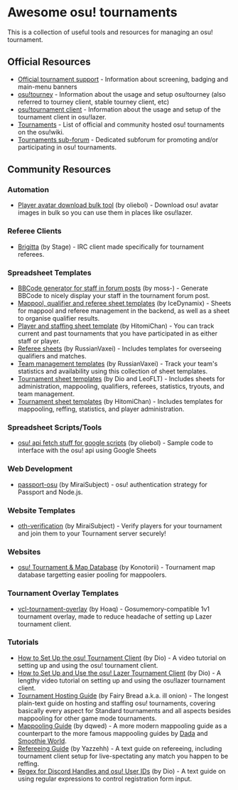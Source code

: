 # Awesome osu! tournaments

This is a collection of useful tools and resources for managing an osu! tournament.

## Official Resources

- [Official tournament support](https://osu.ppy.sh/wiki/en/Tournaments/Official_support) - Information about screening, badging and main-menu banners
- [osu!tourney](https://osu.ppy.sh/wiki/en/osu%21_tournament_client/osu%21tourney) - Information about the usage and setup osu!tourney (also referred to tourney client, stable tourney client, etc)
- [osu!tournament client](https://osu.ppy.sh/wiki/en/osu%21_tournament_client) - Information about the usage and setup of the tournament client in osu!lazer.
- [Tournaments](https://osu.ppy.sh/wiki/en/Tournaments) - List of official and community hosted osu! tournaments on the osu!wiki.
- [Tournaments sub-forum](https://osu.ppy.sh/community/forums/55) - Dedicated subforum for promoting and/or participating in osu! tournaments.

## Community Resources

### Automation

- [Player avatar download bulk tool](https://git.omkserver.nl/omkelderman/player-avatar-download-bulk-tool) (by oliebol) - Download osu! avatar images in bulk so you can use them in places like osu!lazer.

### Referee Clients
- [Brigitta](https://github.com/hburn7/Brigitta) (by Stage) - IRC client made specifically for tournament referees.

### Spreadsheet Templates

- [BBCode generator for staff in forum posts](https://docs.google.com/spreadsheets/d/1yzsZFUrztemymny0E8RSIsYAnBz2nM2DojC-Gz-kWE8/) (by moss-) - Generate BBCode to nicely display your staff in the tournament forum post.
- [Mappool, qualifier and referee sheet templates](https://drive.google.com/drive/folders/1sIGjDR9_h-M8RgiJ5Nobml5DBdsulCWF) (by IceDynamix) - Sheets for mappool and referee management in the backend, as well as a sheet to organise qualifier results.
- [Player and staffing sheet template](https://docs.google.com/spreadsheets/d/1Ogu0Lw2JGR-WxuJav7IJd6hWAHOc0roaluCX1ROfplE/) (by HitomiChan) - You can track current and past tournaments that you have participated in as either staff or player.
- [Referee sheets](https://drive.google.com/drive/folders/1sYTvq80pB1AESD-e_w6G-lrT02uzLO9O) (by RussianVaxei) - Includes templates for overseeing qualifiers and matches.
- [Team management templates](https://drive.google.com/drive/folders/1MrQc2fFx-OERCHFiezdtvaP3PrtXKg31?usp=sharing) (by RussianVaxei) - Track your team's statistics and availability using this collection of sheet templates.
- [Tournament sheet templates](https://drive.google.com/drive/folders/1uB5uPs5__RcmuP0aHaUkUGHqeIUuObU7) (by Dio and LeoFLT) - Includes sheets for administration, mappooling, qualifiers, referees, statistics, tryouts, and team management.
- [Tournament sheet templates](https://drive.google.com/drive/folders/1o20TAh-EAKkd3X4RBFrcLVwunKd4yZCV) (by HitomiChan) - Includes templates for mappooling, reffing, statistics, and player administration.


### Spreadsheet Scripts/Tools

- [osu! api fetch stuff for google scripts](https://gist.github.com/omkelderman/037342ca6612140197d0bb6f19328884) (by oliebol) - Sample code to interface with the osu! api using Google Sheets

### Web Development
- [passport-osu](https://github.com/MiraiSubject/passport-osu) (by MiraiSubject) - osu! authentication strategy for Passport and Node.js.

### Website Templates
- [oth-verification](https://github.com/MiraiSubject/oth-verification) (by MiraiSubject) - Verify players for your tournament and join them to your Tournament server securely!

### Websites
- [osu! Tournament & Map Database](https://otmd.konotorii.com) (by Konotorii) - Tournament map database targetting easier pooling for mappoolers.

### Tournament Overlay Templates
- [vcl-tournament-overlay](https://github.com/vncommunityleague/vcl-tournament-overlay) (by Hoaq) - Gosumemory-compatible 1v1 tournament overlay, made to reduce headache of setting up Lazer tournament client.

### Tutorials

- [How to Set Up the osu! Tournament Client](https://youtu.be/Zg5TmlacCg4) (by Dio) - A video tutorial on setting up and using the osu! tournament client.
- [How to Set Up and Use the osu! Lazer Tournament Client](https://youtu.be/l_nFynsxKRs) (by Dio) - A lengthy video tutorial on setting up and using the osu!lazer tournament client.
- [Tournament Hosting Guide](https://docs.google.com/document/d/1aveFDrzwC9TiRrHAsDfRW0bVSKs3JY-v8TNmN0kB484/edit) (by Fairy Bread a.k.a. ill onion) - The longest plain-text guide on hosting and staffing osu! tournaments, covering basically every aspect for Standard tournaments and all aspects besides mappooling for other game mode tournaments.
- [Mappooling Guide](https://docs.google.com/document/d/1PERMOiwSI-mJ8s-hCsNVEG1FVeInMWyBC1eZv1iZ9SI/edit?usp=sharing) (by dqwed) - A more modern mappooling guide as a counterpart to the more famous mappooling guides by [Dada](https://docs.google.com/document/d/e/2PACX-1vSEsDvb6MoutgXNY8j7-oiMMyVeJyNxISmmXPhxU0hzxNrxHl3TsuBv1FgLJgXqHGeUUlDgOWVTWnpj/pub) and [Smoothie World](https://docs.google.com/document/d/1lv_tW35cSZtqK4PtOJoatzfnin67TIBDIpeKVcHHlL8/pub).
- [Refereeing Guide](https://docs.google.com/document/d/1CDZCOS1xHFFI6rotEJqPsYfnGBgjGlZk8FNxMDWzOmg/edit) (by Yazzehh) - A text guide on refereeing, including tournament client setup for live-spectating any match you happen to be reffing.
- [Regex for Discord Handles and osu! User IDs](https://gist.github.com/DRCallaghan/8d394d0b510f75fa58c2267cd1e4da32) (by Dio) - A text guide on using regular expressions to control registration form input.
